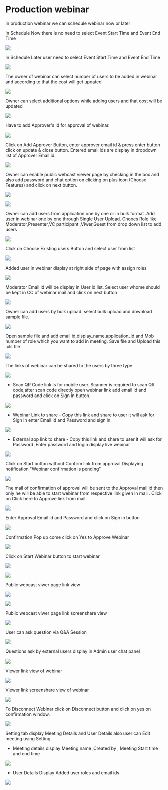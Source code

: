 # Production webinar

 In production webinar we can schedule webinar now or later

In Schedule Now there is no need to select Event Start Time and Event End Time

![](../.gitbook/assets/schedule_later.PNG)

In Schedule Later user need to select Event Start Time and Event End Time

![](../.gitbook/assets/image%20%2848%29.png)

The owner of webinar can select number of users to be added in webinar and according to that the cost will get updated

![](../.gitbook/assets/image%20%28164%29.png)

Owner can select additional options while adding users and that cost will be updated

![](../.gitbook/assets/image%20%2872%29.png)

Have to add Approver's id for approval of webinar. 

![](../.gitbook/assets/image%20%2860%29.png)

Click on Add Approver Button, enter approver email id & press enter button click on update & close button. Entered email ids are display in dropdown list of Approver Email id.

![](../.gitbook/assets/image%20%28170%29.png)

Owner can enable public webcast viewer page by checking in the box and also add password and chat option on clicking on plus icon \(Choose Features\) and click on next button.

![](../.gitbook/assets/image%20%2863%29.png)

![](../.gitbook/assets/image%20%28124%29.png)

Owner can add users from application one by one or in bulk format .Add user in webinar one by one through Single User Upload. Chooes Role like Moderator,Presenter,VC participant ,Viwer,Guest from drop down list to add users 

![](../.gitbook/assets/image%20%28156%29.png)

Click on Choose Existing users Button and select user from list 

![](../.gitbook/assets/image%20%28116%29.png)

Added user in webinar display at right side of page with assign roles

![](../.gitbook/assets/image%20%2873%29.png)

 Moderator Email id will be display in User id list. Select user whome should be kept in CC of webinar mail and click on next button

![](../.gitbook/assets/image%20%28169%29.png)

Owner can add users by bulk upload. select bulk upload and download sample file.

![](../.gitbook/assets/image%20%28108%29.png)

Open sample file and add email id,display\_name,application\_id and Mob number of role which you want to add in meeting. Save file and Upload this .xls file 

![](../.gitbook/assets/image%20%28178%29.png)

 The links of webinar can be shared to the users by three type

![](../.gitbook/assets/image%20%28198%29.png)

* Scan QR Code link is for mobile user. Scanner is required to scan QR code,after scan code directly open webinar link add email id and password and click on Sign In button.

![](../.gitbook/assets/image%20%28106%29.png)

* Webinar Link to share - Copy this link and share to user it will ask for Sign In enter Email id and Password and sign in.

![](../.gitbook/assets/image%20%28166%29.png)

* External app link to share - Copy this link and share to user it will ask for Password ,Enter password and login display live webinar

![](../.gitbook/assets/image%20%28102%29.png)

Click on Start button without Confirm link from approval Displaying notification "Webinar confirmation is pending"

![](../.gitbook/assets/image%20%2838%29.png)

The mail of confirmation of approval will be sent to the Approval mail id then only he will be able to start webinar from respective link given in mail . Click on Click here to Approve link from mail.

![](../.gitbook/assets/image%20%2867%29.png)

Enter Approval Email id and Password and click on Sign in button

![](../.gitbook/assets/image%20%284%29.png)

Confirmation Pop up come click on Yes to Approve Webinar

![](../.gitbook/assets/image%20%28137%29.png)

Click on Start Webinar button to start webinar

![](../.gitbook/assets/image%20%28193%29.png)

![](../.gitbook/assets/image%20%28133%29.png)

Public webcast viwer page link view

![](../.gitbook/assets/image%20%2886%29.png)

![](../.gitbook/assets/image%20%28132%29.png)

Public webcast viwer page link screenshare view

![](../.gitbook/assets/image%20%28121%29.png)

User can ask question via Q&A Session 

![](../.gitbook/assets/image%20%286%29.png)

Questions ask by external users display in Admin user chat panel

![](../.gitbook/assets/image%20%28142%29.png)

Viewer link view of webinar

![](../.gitbook/assets/image%20%2850%29.png)

Viewer link screenshare view of webinar

![](../.gitbook/assets/image%20%2824%29.png)

To Disconnect Webinar click on Disconnect button and click on yes on confirmation window.

![](../.gitbook/assets/image%20%2893%29.png)

Setting tab display Meeting Details and User Details also user can Edit meeting using Setting

* Meeting details display Meeting name ,Created by , Meeting Start time and end time

![](../.gitbook/assets/image%20%2818%29.png)

* User Details Display Added user roles and email ids 

![](../.gitbook/assets/image%20%2846%29.png)

